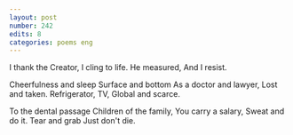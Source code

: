 ```yaml
---
layout: post
number: 242
edits: 8
categories: poems eng
---
```


I thank the Creator,
I cling to life.
He measured,
And I resist. 

Cheerfulness and sleep
Surface and bottom 
As a doctor and lawyer, 
Lost and taken.
Refrigerator, TV,
Global and scarce.

To the dental passage 
Children of the family, 
You carry a salary,
Sweat and do it.
Tear and grab
Just don't die.
